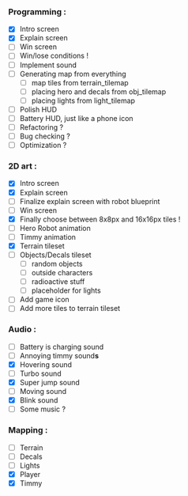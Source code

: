 ### Programming :
- [x] Intro screen
- [x] Explain screen
- [ ] Win screen
- [ ] Win/lose conditions !
- [ ] Implement sound
- [ ] Generating map from everything
	- [ ] map tiles from terrain_tilemap
	- [ ] placing hero and decals from obj_tilemap
	- [ ] placing lights from light_tilemap
- [ ] Polish HUD
- [ ] Battery HUD, just like a phone icon
- [ ] Refactoring ?
- [ ] Bug checking ?
- [ ] Optimization ?
		
### 2D art :
- [x] Intro screen
- [x] Explain screen
- [ ] Finalize explain screen with robot blueprint
- [ ] Win screen
- [x] Finally choose between 8x8px and 16x16px tiles !
- [ ] Hero Robot animation
- [ ] Timmy animation
- [x] Terrain tileset
- [ ] Objects/Decals tileset
	- [ ] random objects
	- [ ] outside characters
	- [ ] radioactive stuff
	- [ ] placeholder for lights
- [ ] Add game icon
- [ ] Add more tiles to terrain tileset
	
### Audio :
- [ ] Battery is charging sound
- [ ] Annoying timmy sound**s**
- [x] Hovering sound
- [ ] Turbo sound
- [x] Super jump sound
- [ ] Moving sound
- [x] Blink sound
- [ ] Some music ?
	
### Mapping :
- [ ] Terrain
- [ ] Decals
- [ ] Lights
- [x] Player
- [x] Timmy